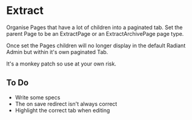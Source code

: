 # Extract

Organise Pages that have a lot of children into a paginated tab. Set the parent Page to be an ExtractPage or an ExtractArchivePage page type.

Once set the Pages children will no longer display in the default Radiant Admin but within it's own paginated Tab.

It's a monkey patch so use at your own risk.

## To Do

- Write some specs
- The on save redirect isn't always correct
- Highlight the correct tab when editing